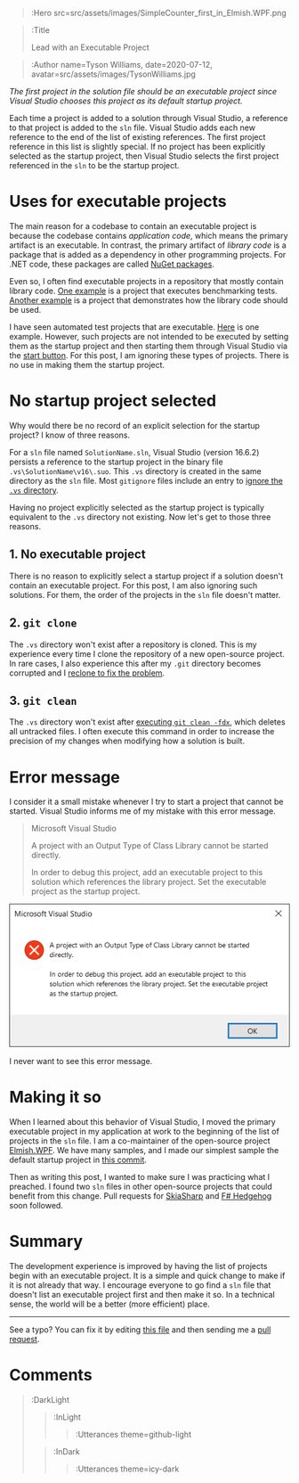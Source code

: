 > :Hero src=src/assets/images/SimpleCounter_first_in_Elmish.WPF.png

> :Title
>
> Lead with an Executable Project

> :Author name=Tyson Williams,
>         date=2020-07-12,
>         avatar=src/assets/images/TysonWilliams.jpg

_The first project in the solution file should be an executable project since Visual Studio chooses this project as its default startup project._

Each time a project is added to a solution through Visual Studio, a reference to that project is added to the `sln` file.  Visual Studio adds each new reference to the end of the list of existing references.  The first project reference in this list is slightly special.  If no project has been explicitly selected as the startup project, then Visual Studio selects the first project referenced in the `sln` to be the startup project.

# Uses for executable projects

The main reason for a codebase to contain an executable project is because the codebase contains _application code_, which means the primary artifact is an executable.  In contrast, the primary artifact of _library code_ is a package that is added as a dependency in other programming projects.  For .NET code, these packages are called [NuGet packages](https://docs.microsoft.com/en-us/nuget/what-is-nuget).

Even so, I often find executable projects in a repository that mostly contain library code.  [One example](https://github.com/louthy/language-ext/tree/main/LanguageExt.Benchmarks) is a project that executes benchmarking tests.  [Another example](https://github.com/elmish/Elmish.WPF/tree/master/src/Samples) is a project that demonstrates how the library code should be used.

I have seen automated test projects that are executable.  [Here](https://github.com/hedgehogqa/fsharp-hedgehog/tree/master/tests/Hedgehog.Tests) is one example.  However, such projects are not intended to be executed by setting them as the startup project and then starting them through Visual Studio via the [start button](https://docs.microsoft.com/en-us/visualstudio/get-started/csharp/run-program).  For this post, I am ignoring these types of projects.  There is no use in making them the startup project.

# No startup project selected

Why would there be no record of an explicit selection for the startup project?  I know of three reasons.

For a `sln` file named `SolutionName.sln`, Visual Studio (version 16.6.2) persists a reference to the startup project in the binary file `.vs\SolutionName\v16\.suo`.  This `.vs` directory is created in the same directory as the `sln` file.  Most `gitignore` files include an entry to [ignore the `.vs` directory](https://github.com/github/gitignore/blob/18aa6d83774d514da479d73a4beb864cd4220231/VisualStudio.gitignore#L35-L36).

Having no project explicitly selected as the startup project is typically equivalent to the `.vs` directory not existing.  Now let's get to those three reasons.

## 1. No executable project

There is no reason to explicitly select a startup project if a solution doesn't contain an executable project. For this post, I am also ignoring such solutions.  For them, the order of the projects in the `sln` file doesn't matter.

## 2. `git clone`

The `.vs` directory won't exist after a repository is cloned.  This is my experience every time I clone the repository of a new open-source project.  In rare cases, I also experience this after my `.git` directory becomes corrupted and I [reclone to fix the problem](/2020-07-11_systematic_cleaning#reclone-repository).

## 3. `git clean`

The `.vs` directory won't exist after [executing `git clean -fdx`](/2020-07-11_systematic_cleaning#git-clean--fdx), which deletes all untracked files.  I often execute this command in order to increase the precision of my changes when modifying how a solution is built.

# Error message

I consider it a small mistake whenever I try to start a project that cannot be started.  Visual Studio informs me of my mistake with this error message.
> Microsoft Visual Studio
>
> A project with an Output Type of Class Library cannot be started directly.
>
> In order to debug this project, add an executable project to this solution which references the library project.  Set the executable project as the startup project.

![Error message in Visual Studio when trying to start a class library](src/assets/images/Visual_Studio_cannot_start_class_library_error_message.png)

I never want to see this error message.

# Making it so

When I learned about this behavior of Visual Studio, I moved the primary executable project in my application at work to the beginning of the list of projects in the `sln` file.  I am a co-maintainer of the open-source project [Elmish.WPF](https://github.com/elmish/Elmish.WPF).  We have many samples, and I made our simplest sample the default startup project in [this commit](https://github.com/elmish/Elmish.WPF/commit/6e34050f7573d33eac92c5a0d273ff5dfdc6029e).

Then as writing this post, I wanted to make sure I was practicing what I preached. I found two `sln` files in other open-source projects that could benefit from this change.  Pull requests for [SkiaSharp](https://github.com/mono/SkiaSharp/pull/1369) and [F# Hedgehog](https://github.com/hedgehogqa/fsharp-hedgehog/pull/200) soon followed.

# Summary

The development experience is improved by having the list of projects begin with an executable project.  It is a simple and quick change to make if it is not already that way.  I encourage everyone to go find a `sln` file that doesn't list an executable project first and then make it so.  In a technical sense, the world will be a better (more efficient) place.

---

See a typo? You can fix it by editing [this file](https://github.com/bender2k14/tyson-williams-blog/blob/master/src/markdown/2020-07-12_executable_project_first.md) and then sending me a [pull request](https://github.com/bender2k14/tyson-williams-blog/compare).

# Comments

> :DarkLight
> > :InLight
> >
> > > :Utterances theme=github-light
>
> > :InDark
> >
> > > :Utterances theme=icy-dark
